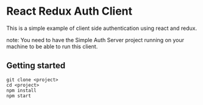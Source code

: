 # React Redux Auth Client

This is a simple example of client side authentication using react and redux. 

note: You need to have the Simple Auth Server project running on your machine to be able to run this client.

## Getting started
`git clone <project>`   
`cd <project>`  
`npm install`  
`npm start`  
